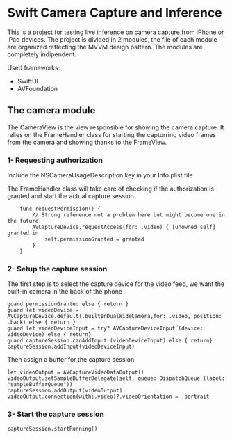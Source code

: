 #  Swift Camera Capture and Inference

This is a project for testing live inference on camera capture from iPhone or iPad devices.
The project is divided in 2 modules, the file of each module are organized reflecting the MVVM design pattern.
The modules are completely indipendent.

Used frameworks:
- SwiftUI
- AVFoundation

## The camera module
The CameraView is the view responsible for showing the camera capture. It relies on the FrameHandler class for starting the capturring video frames from the camera and showing thanks to the FrameView.
### 1- Requesting authorization
Include the NSCameraUsageDescription key in your Info.plist file

The FrameHandler class will take care of checking if the authorization is granted and start the actual capture session
```
    func requestPermission() {
        // Strong reference not a problem here but might become one in the future.
        AVCaptureDevice.requestAccess(for: .video) { [unowned self] granted in
            self.permissionGranted = granted
        }
    }
```
### 2- Setup the capture session
The first step is to select the capture device for the video feed, we want the built-in camera in the back of the phone
```
guard permissionGranted else { return }
guard let videoDevice = AVCaptureDevice.default(.builtInDualWideCamera,for: .video, position: .back) else { return }
guard let videoDeviceInput = try? AVCaptureDeviceInput (device: videoDevice) else { return}
guard captureSession.canAddInput (videoDeviceInput) else { return}
captureSession.addInput(videoDeviceInput)
```

Then assign a buffer for the capture session
```
let videoOutput = AVCaptureVideoDataOutput()
videoOutput.setSampleBufferDelegate(self, queue: DispatchQueue (label: "sampleBufferQueue"))
captureSession.addOutput(videoOutput)
videoOutput.connection(with:.video)?.videoOrientation = .portrait
```

### 3- Start the capture session
```
captureSession.startRunning()
```
